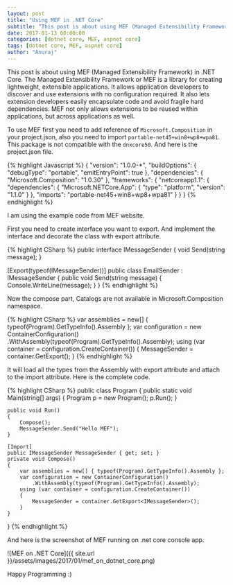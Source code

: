 ```yaml
---
layout: post
title: "Using MEF in .NET Core"
subtitle: "This post is about using MEF (Managed Extensibility Framework) in .NET Core. The Managed Extensibility Framework or MEF is a library for creating lightweight, extensible applications. It allows application developers to discover and use extensions with no configuration required. It also lets extension developers easily encapsulate code and avoid fragile hard dependencies. MEF not only allows extensions to be reused within applications, but across applications as well."
date: 2017-01-13 00:00:00
categories: [dotnet core, MEF, aspnet core]
tags: [dotnet core, MEF, aspnet core]
author: "Anuraj"
---
```

This post is about using MEF (Managed Extensibility Framework) in .NET Core. The Managed Extensibility Framework or MEF is a library for creating lightweight, extensible applications. It allows application developers to discover and use extensions with no configuration required. It also lets extension developers easily encapsulate code and avoid fragile hard dependencies. MEF not only allows extensions to be reused within applications, but across applications as well.

To use MEF first you need to add reference of `Microsoft.Composition` in your project.json, also you need to import `portable-net45+win8+wp8+wpa81`. This package is not compatible with the `dnxcore50`. And here is the project.json file.

{% highlight Javascript %}
{
  "version": "1.0.0-*",
  "buildOptions": {
    "debugType": "portable",
    "emitEntryPoint": true
  },
  "dependencies": {
    "Microsoft.Composition": "1.0.30"
  },
  "frameworks": {
    "netcoreapp1.1": {
      "dependencies": {
        "Microsoft.NETCore.App": {
          "type": "platform",
          "version": "1.1.0"
        }
      },
      "imports": "portable-net45+win8+wp8+wpa81"
    }
  }
}
{% endhighlight %}

I am using the example code from MEF website.

First you need to create interface you want to export. And implement the interface and decorate the class with export attribute.

{% highlight CSharp %}
public interface IMessageSender
{
    void Send(string message);
}

[Export(typeof(IMessageSender))]
public class EmailSender : IMessageSender
{
    public void Send(string message)
    {
        Console.WriteLine(message);
    }
}
{% endhighlight %}

Now the compose part, Catalogs are not available in Microsoft.Composition namespace.

{% highlight CSharp %}
var assemblies = new[] { typeof(Program).GetTypeInfo().Assembly };
var configuration = new ContainerConfiguration()
    .WithAssembly(typeof(Program).GetTypeInfo().Assembly);
using (var container = configuration.CreateContainer())
{
    MessageSender = container.GetExport<IMessageSender>();
}
{% endhighlight %}

It will load all the types from the Assembly with export attribute and attach to the import attribute.
Here is the complete code.

{% highlight CSharp %}
public class Program
{
    public static void Main(string[] args)
    {
        Program p = new Program();
        p.Run();
    }

    public void Run()
    {
        Compose();
        MessageSender.Send("Hello MEF");
    }

    [Import]
    public IMessageSender MessageSender { get; set; }
    private void Compose()
    {
        var assemblies = new[] { typeof(Program).GetTypeInfo().Assembly };
        var configuration = new ContainerConfiguration()
            .WithAssembly(typeof(Program).GetTypeInfo().Assembly);
        using (var container = configuration.CreateContainer())
        {
            MessageSender = container.GetExport<IMessageSender>();
        }
    }
}
{% endhighlight %}

And here is the screenshot of MEF running on .net core console app.

![MEF on .NET Core]({{ site.url }}/assets/images/2017/01/mef_on_dotnet_core.png)

Happy Programming :)